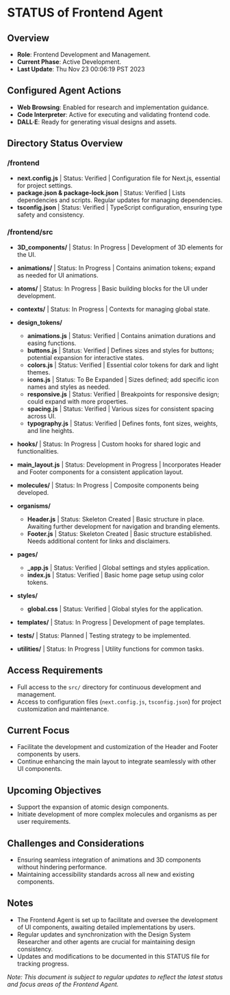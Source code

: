 # STATUS of Frontend Agent

## Overview
- **Role**: Frontend Development and Management.
- **Current Phase**: Active Development.
- **Last Update**: Thu Nov 23 00:06:19 PST 2023

## Configured Agent Actions
- **Web Browsing**: Enabled for research and implementation guidance.
- **Code Interpreter**: Active for executing and validating frontend code.
- **DALL·E**: Ready for generating visual designs and assets.

## Directory Status Overview

### /frontend
- **next.config.js** | Status: Verified | Configuration file for Next.js, essential for project settings.
- **package.json & package-lock.json** | Status: Verified | Lists dependencies and scripts. Regular updates for managing dependencies.
- **tsconfig.json** | Status: Verified | TypeScript configuration, ensuring type safety and consistency.

### /frontend/src
- **3D_components/** | Status: In Progress | Development of 3D elements for the UI.
- **animations/** | Status: In Progress | Contains animation tokens; expand as needed for UI animations.
- **atoms/** | Status: In Progress | Basic building blocks for the UI under development.
- **contexts/** | Status: In Progress | Contexts for managing global state.
- **design_tokens/**
  - **animations.js** | Status: Verified | Contains animation durations and easing functions.
  - **buttons.js** | Status: Verified | Defines sizes and styles for buttons; potential expansion for interactive states.
  - **colors.js** | Status: Verified | Essential color tokens for dark and light themes.
  - **icons.js** | Status: To Be Expanded | Sizes defined; add specific icon names and styles as needed.
  - **responsive.js** | Status: Verified | Breakpoints for responsive design; could expand with more properties.
  - **spacing.js** | Status: Verified | Various sizes for consistent spacing across UI.
  - **typography.js** | Status: Verified | Defines fonts, font sizes, weights, and line heights.
- **hooks/** | Status: In Progress | Custom hooks for shared logic and functionalities.
- **main_layout.js** | Status: Development in Progress | Incorporates Header and Footer components for a consistent application layout.

- **molecules/** | Status: In Progress | Composite components being developed.
- **organisms/**
  - **Header.js** | Status: Skeleton Created | Basic structure in place. Awaiting further development for navigation and branding elements.
  - **Footer.js** | Status: Skeleton Created | Basic structure established. Needs additional content for links and disclaimers.

- **pages/**
  - **_app.js** | Status: Verified | Global settings and styles application.
  - **index.js** | Status: Verified | Basic home page setup using color tokens.
- **styles/**
  - **global.css** | Status: Verified | Global styles for the application.
- **templates/** | Status: In Progress | Development of page templates.
- **tests/** | Status: Planned | Testing strategy to be implemented.
- **utilities/** | Status: In Progress | Utility functions for common tasks.

## Access Requirements
- Full access to the `src/` directory for continuous development and management.
- Access to configuration files (`next.config.js`, `tsconfig.json`) for project customization and maintenance.

## Current Focus
- Facilitate the development and customization of the Header and Footer components by users.
- Continue enhancing the main layout to integrate seamlessly with other UI components.

## Upcoming Objectives
- Support the expansion of atomic design components.
- Initiate development of more complex molecules and organisms as per user requirements.


## Challenges and Considerations
- Ensuring seamless integration of animations and 3D components without hindering performance.
- Maintaining accessibility standards across all new and existing components.

## Notes
- The Frontend Agent is set up to facilitate and oversee the development of UI components, awaiting detailed implementations by users.
- Regular updates and synchronization with the Design System Researcher and other agents are crucial for maintaining design consistency.
- Updates and modifications to be documented in this STATUS file for tracking progress.

_Note: This document is subject to regular updates to reflect the latest status and focus areas of the Frontend Agent._
